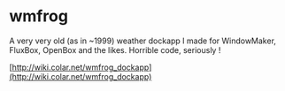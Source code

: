 wmfrog
======

A very very old (as in ~1999) weather dockapp I made for WindowMaker, FluxBox, OpenBox and the likes. 
Horrible code, seriously !

[http://wiki.colar.net/wmfrog_dockapp](http://wiki.colar.net/wmfrog_dockapp)
